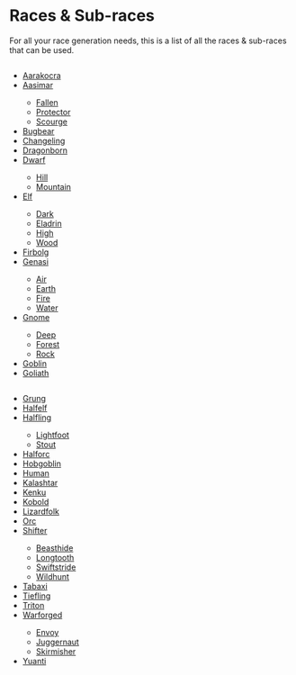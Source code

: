 <script>const page = "class"</script>
<h1 class="center title"><b>Races & Sub-races</b></h1>
<p class="center">For all your race generation needs, this is a list of all the races & sub-races that can be used.<br></p>
<div class="columRow">
	<div class="column left" style="background-color=#aaa;"></div>
	<div class="column middle">
		<ul>
			<li><a href="/class/npc/raceTypes/aarakocra">Aarakocra</a></li>
			<li><a href="void">Aasimar</a></li>
			<ul>
				<li><a href="/class/npc/raceTypes/aasimar-fallen">Fallen</a></li>
				<li><a href="/class/npc/raceTypes/aasimar-protector">Protector</a></li>
				<li><a href="/class/npc/raceTypes/aasimar-scourge">Scourge</a></li>
			</ul>
			<li><a href="/class/npc/raceTypes/bugbear">Bugbear</a></li>
			<li><a href="/class/npc/raceTypes/changeling">Changeling</a></li>
			<li><a href="/class/npc/raceTypes/dragonborn">Dragonborn</a></li>
			<li><a href="void">Dwarf</a></li>
			<ul>
				<li><a href="/class/npc/raceTypes/dwarf-hill">Hill</a></li>
				<li><a href="/class/npc/raceTypes/dwarf-mountain">Mountain</a></li>
			</ul>
			<li><a href="void">Elf</a></li>
			<ul>
				<li><a href="/class/npc/raceTypes/elf-dark">Dark</a></li>
				<li><a href="/class/npc/raceTypes/elf-eladrin">Eladrin</a></li>
				<li><a href="/class/npc/raceTypes/elf-high">High</a></li>
				<li><a href="/class/npc/raceTypes/elf-wood">Wood</a></li>
			</ul>
			<li><a href="/class/npc/raceTypes/firbolg">Firbolg</a></li>
			<li><a href="void">Genasi</a></li>
			<ul>
				<li><a href="/class/npc/raceTypes/genasi-air">Air</a></li>
				<li><a href="/class/npc/raceTypes/genasi-earth">Earth</a></li>
				<li><a href="/class/npc/raceTypes/genasi-fire">Fire</a></li>
				<li><a href="/class/npc/raceTypes/genasi-water">Water</a></li>
			</ul>
			<li><a href="void">Gnome</a></li>
			<ul>
				<li><a href="/class/npc/raceTypes/gnome-deep">Deep</a></li>
				<li><a href="/class/npc/raceTypes/gnome-forest">Forest</a></li>
				<li><a href="/class/npc/raceTypes/gnome-rock">Rock</a></li>
			</ul>
			<li><a href="/class/npc/raceTypes/goblin">Goblin</a></li>
			<li><a href="/class/npc/raceTypes/goliath">Goliath</a></li>
		</ul>
	</div>
	<div class="column right">
		<ul>
			<li><a href="/class/npc/raceTypes/grung">Grung</a></li>
			<li><a href="/class/npc/raceTypes/halfelf">Halfelf</a></li>
			<li><a href="void">Halfling</a></li>
			<ul>
				<li><a href="/class/npc/raceTypes/halfling-lightfoot">Lightfoot</a></li>
				<li><a href="/class/npc/raceTypes/halfling-stout">Stout</a></li>
			</ul>
			<li><a href="/class/npc/raceTypes/halforc">Halforc</a></li>
			<li><a href="/class/npc/raceTypes/hobgoblin">Hobgoblin</a></li>
			<li><a href="/class/npc/raceTypes/human">Human</a></li>
			<li><a href="/class/npc/raceTypes/kalashtar">Kalashtar</a></li>
			<li><a href="/class/npc/raceTypes/kenku">Kenku</a></li>
			<li><a href="/class/npc/raceTypes/kobold">Kobold</a></li>
			<li><a href="/class/npc/raceTypes/lizardfolk">Lizardfolk</a></li>
			<li><a href="/class/npc/raceTypes/orc">Orc</a></li>
			<li><a href="void">Shifter</a></li>
			<ul>
				<li><a href="/class/npc/raceTypes/shifter-beasthide">Beasthide</a></li>
				<li><a href="/class/npc/raceTypes/shifter-longtooth">Longtooth</a></li>
				<li><a href="/class/npc/raceTypes/shifter-swiftstride">Swiftstride</a></li>
				<li><a href="/class/npc/raceTypes/shifter-wildhunt">Wildhunt</a></li>
			</ul>
			<li><a href="/class/npc/raceTypes/tabaxi">Tabaxi</a></li>
			<li><a href="/class/npc/raceTypes/tiefling">Tiefling</a></li>
			<li><a href="/class/npc/raceTypes/triton">Triton</a></li>
			<li><a href="void">Warforged</a></li>
			<ul>
				<li><a href="/class/npc/raceTypes/warforged-envoy">Envoy</a></li>
				<li><a href="/class/npc/raceTypes/warforged-juggernaut">Juggernaut</a></li>
				<li><a href="/class/npc/raceTypes/warforged-skirmisher">Skirmisher</a></li>
			</ul>
			<li><a href="/class/npc/raceTypes/yuanti">Yuanti</a></li>
		</ul>
	</div>
</div>
